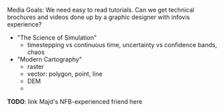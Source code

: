 Media Goals:
 We need easy to read tutorials. Can we get technical brochures and videos done up by a graphic designer with infovis experience?

  * "The Science of Simulation"
    * timestepping vs continuous time, uncertainty vs confidence bands, chaos
  * "Modern Cartography"
    * raster
    * vector: polygon, point, line
    * DEM
    * 
 
**TODO**: link Majd's NFB-experienced friend here
